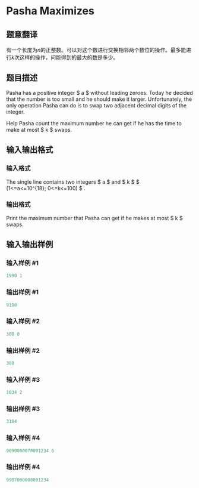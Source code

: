 # Pasha Maximizes

## 题意翻译

有一个长度为$n$的正整数。可以对这个数进行交换相邻两个数位的操作。最多能进行$k$次这样的操作，问能得到的最大的数是多少。

## 题目描述

Pasha has a positive integer $ a $ without leading zeroes. Today he decided that the number is too small and he should make it larger. Unfortunately, the only operation Pasha can do is to swap two adjacent decimal digits of the integer.

Help Pasha count the maximum number he can get if he has the time to make at most $ k $ swaps.

## 输入输出格式

### 输入格式

The single line contains two integers $ a $ and $ k $ $ (1<=a<=10^{18}; 0<=k<=100) $ .

### 输出格式

Print the maximum number that Pasha can get if he makes at most $ k $ swaps.

## 输入输出样例

### 输入样例 #1

```cpp
1990 1

```
### 输出样例 #1

```cpp
9190

```
### 输入样例 #2

```cpp
300 0

```
### 输出样例 #2

```cpp
300

```
### 输入样例 #3

```cpp
1034 2

```
### 输出样例 #3

```cpp
3104

```
### 输入样例 #4

```cpp
9090000078001234 6

```
### 输出样例 #4

```cpp
9907000008001234

```
